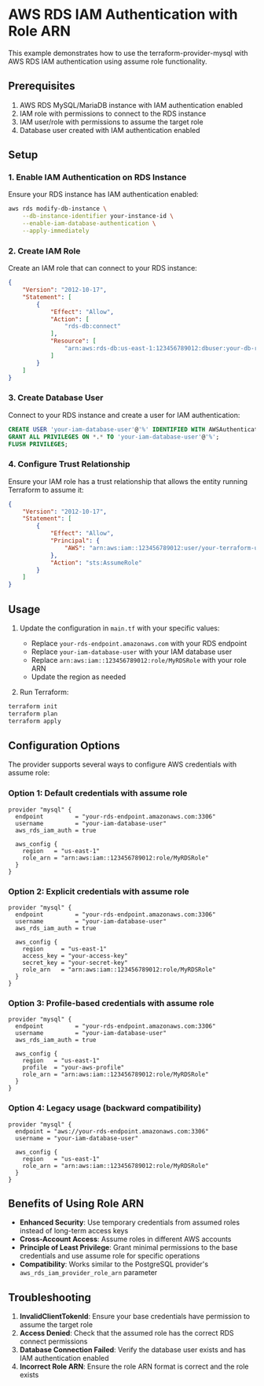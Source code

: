 # AWS RDS IAM Authentication with Role ARN

This example demonstrates how to use the terraform-provider-mysql with AWS RDS IAM authentication using assume role functionality.

## Prerequisites

1. AWS RDS MySQL/MariaDB instance with IAM authentication enabled
2. IAM role with permissions to connect to the RDS instance
3. IAM user/role with permissions to assume the target role
4. Database user created with IAM authentication enabled

## Setup

### 1. Enable IAM Authentication on RDS Instance

Ensure your RDS instance has IAM authentication enabled:

```bash
aws rds modify-db-instance \
    --db-instance-identifier your-instance-id \
    --enable-iam-database-authentication \
    --apply-immediately
```

### 2. Create IAM Role

Create an IAM role that can connect to your RDS instance:

```json
{
    "Version": "2012-10-17",
    "Statement": [
        {
            "Effect": "Allow",
            "Action": [
                "rds-db:connect"
            ],
            "Resource": [
                "arn:aws:rds-db:us-east-1:123456789012:dbuser:your-db-resource-id/your-iam-database-user"
            ]
        }
    ]
}
```

### 3. Create Database User

Connect to your RDS instance and create a user for IAM authentication:

```sql
CREATE USER 'your-iam-database-user'@'%' IDENTIFIED WITH AWSAuthenticationPlugin as 'RDS';
GRANT ALL PRIVILEGES ON *.* TO 'your-iam-database-user'@'%';
FLUSH PRIVILEGES;
```

### 4. Configure Trust Relationship

Ensure your IAM role has a trust relationship that allows the entity running Terraform to assume it:

```json
{
    "Version": "2012-10-17",
    "Statement": [
        {
            "Effect": "Allow",
            "Principal": {
                "AWS": "arn:aws:iam::123456789012:user/your-terraform-user"
            },
            "Action": "sts:AssumeRole"
        }
    ]
}
```

## Usage

1. Update the configuration in `main.tf` with your specific values:
   - Replace `your-rds-endpoint.amazonaws.com` with your RDS endpoint
   - Replace `your-iam-database-user` with your IAM database user
   - Replace `arn:aws:iam::123456789012:role/MyRDSRole` with your role ARN
   - Update the region as needed

2. Run Terraform:

```bash
terraform init
terraform plan
terraform apply
```

## Configuration Options

The provider supports several ways to configure AWS credentials with assume role:

### Option 1: Default credentials with assume role
```hcl
provider "mysql" {
  endpoint         = "your-rds-endpoint.amazonaws.com:3306"
  username         = "your-iam-database-user"
  aws_rds_iam_auth = true
  
  aws_config {
    region   = "us-east-1"
    role_arn = "arn:aws:iam::123456789012:role/MyRDSRole"
  }
}
```

### Option 2: Explicit credentials with assume role
```hcl
provider "mysql" {
  endpoint         = "your-rds-endpoint.amazonaws.com:3306"
  username         = "your-iam-database-user"
  aws_rds_iam_auth = true
  
  aws_config {
    region     = "us-east-1"
    access_key = "your-access-key"
    secret_key = "your-secret-key"
    role_arn   = "arn:aws:iam::123456789012:role/MyRDSRole"
  }
}
```

### Option 3: Profile-based credentials with assume role
```hcl
provider "mysql" {
  endpoint         = "your-rds-endpoint.amazonaws.com:3306"
  username         = "your-iam-database-user"
  aws_rds_iam_auth = true
  
  aws_config {
    region   = "us-east-1"
    profile  = "your-aws-profile"
    role_arn = "arn:aws:iam::123456789012:role/MyRDSRole"
  }
}
```

### Option 4: Legacy usage (backward compatibility)
```hcl
provider "mysql" {
  endpoint = "aws://your-rds-endpoint.amazonaws.com:3306"
  username = "your-iam-database-user"
  
  aws_config {
    region   = "us-east-1"
    role_arn = "arn:aws:iam::123456789012:role/MyRDSRole"
  }
}
```

## Benefits of Using Role ARN

- **Enhanced Security**: Use temporary credentials from assumed roles instead of long-term access keys
- **Cross-Account Access**: Assume roles in different AWS accounts
- **Principle of Least Privilege**: Grant minimal permissions to the base credentials and use assume role for specific operations
- **Compatibility**: Works similar to the PostgreSQL provider's `aws_rds_iam_provider_role_arn` parameter

## Troubleshooting

1. **InvalidClientTokenId**: Ensure your base credentials have permission to assume the target role
2. **Access Denied**: Check that the assumed role has the correct RDS connect permissions
3. **Database Connection Failed**: Verify the database user exists and has IAM authentication enabled
4. **Incorrect Role ARN**: Ensure the role ARN format is correct and the role exists 
